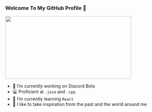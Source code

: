 ### Welcome To My GitHub Profile  👋

<img src="https://media.giphy.com/media/fhAwk4DnqNgw8/giphy.gif" width="400" height="200" />

- 🔭 I’m currently working on Discord Bots
- :computer: Proficient at `.java` and `.cpp`
- 🌱 I’m currently learning `React`
- :milky_way: I like to take inspiration from the past and the world around me 

